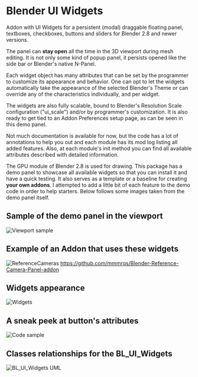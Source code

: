 # Blender UI Widgets
Addon with UI Widgets for a persistent (modal) draggable floating panel, textboxes, checkboxes, buttons and sliders for Blender 2.8 and newer versions.

The panel can __stay open__ all the time in the 3D viewport during mesh editing.  It is not only some kind of popup panel, it persists opened like the side bar or Blender's native N-Panel.

Each widget object has many attributes that can be set by the programmer to customize its appearance and behavior.  One can opt to let the widgets automatically take the appearance of the selected Blender's Theme or can override any of the characteristics individually, and per widget.

The widgets are also fully scalable, bound to Blender's Resolution Scale configuration ("ui_scale") and/or by programmer's customization.  It is also ready to get tied to an Addon Preferences setup page, as can be seen in this demo panel.

Not much documentation is available for now, but the code has a lot of annotations to help you out and each module has its mod log listing all added features.  Also, at each module's init method you can find all available attributes described with detailed information.

The GPU module of Blender 2.8 is used for drawing.  This package has a demo panel to showcase all available widgets so that you can install it and have a quick testing.  It also serves as a template or a baseline for creating __your own addons__.  I attempted to add a little bit of each feature to the demo code in order to help starters.  Below follows some images taken from the demo panel itself.

## Sample of the demo panel in the viewport
![Viewport sample](https://github.com/mmmrqs/bl_ui_widgets/blob/master/media/Suzanne.png)

## Example of an Addon that uses these widgets
![ReferenceCameras](https://github.com/mmmrqs/bl_ui_widgets/blob/master/media/RCameras.png)
https://github.com/mmmrqs/Blender-Reference-Camera-Panel-addon

## Widgets appearance
![Widgets](https://github.com/mmmrqs/bl_ui_widgets/blob/master/media/widgets.png)

## A sneak peek at button's attributes
![Code sample](https://github.com/mmmrqs/bl_ui_widgets/blob/master/media/code.png)

## Classes relationships for the BL_UI_Widgets
![BL_UI_Widgets UML](https://github.com/mmmrqs/bl_ui_widgets/blob/master/media/Classes_UML2.png)
